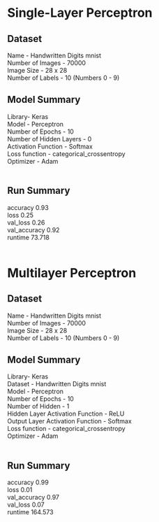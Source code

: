 # Single-Layer Perceptron
## Dataset
Name - Handwritten Digits mnist<br />
Number of Images - 70000<br />
Image Size - 28 x 28 <br />
Number of Labels - 10 (Numbers 0 - 9)<br />

## Model Summary
Library- Keras<br />
Model - Perceptron<br />
Number of Epochs - 10<br />
Number of Hidden Layers - 0<br />
Activation Function - Softmax<br />
Loss function - categorical_crossentropy<br />
Optimizer - Adam<br /><br />

## Run Summary
accuracy 0.93<br />
loss 0.25<br />
val_loss 0.26<br />
val_accuracy 0.92<br />
runtime 73.718<br /><br />

# Multilayer Perceptron
## Dataset
Name - Handwritten Digits mnist<br />
Number of Images - 70000<br />
Image Size - 28 x 28 <br />
Number of Labels - 10 (Numbers 0 - 9)<br />

## Model Summary
Library- Keras<br />
Dataset - Handwritten Digits mnist<br />
Model - Perceptron<br />
Number of Epochs - 10<br />
Number of Hidden - 1 <br />
Hidden Layer Activation Function - ReLU<br />
Output Layer Activation Function - Softmax<br />
Loss function - categorical_crossentropy<br />
Optimizer - Adam<br /><br />

## Run Summary
accuracy 0.99<br />
loss 0.01<br />
val_accuracy 0.97<br />
val_loss 0.07<br />
runtime 164.573<br />
